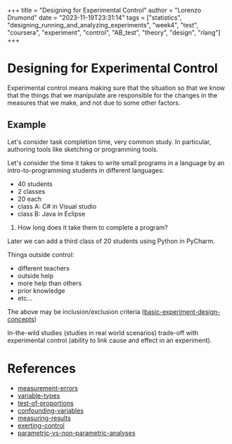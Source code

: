 +++
title = "Designing for Experimental Control"
author = "Lorenzo Drumond"
date = "2023-11-19T23:31:14"
tags = ["statistics",  "designing_running_and_analyzing_experiments",  "week4",  "test",  "coursera",  "experiment",  "control",  "AB_test",  "theory",  "design",  "rlang"]
+++


# Designing for Experimental Control
Experimental control means making sure that the situation so that we know that
the things that we manipulate are responsible for the changes in the measures
that we make, and not due to some other factors.

## Example
Let's consider task completion time, very common study. In particular, authoring tools like sketching or programming tools.

Let's consider the time it takes to write small programs in a language by an intro-to-programming students in different languages:

- 40 students
- 2 classes
- 20 each
- class A: C# in Visual studio
- class B: Java in Eclipse

1. How long does it take them to complete a program?

Later we can add a third class of 20 students using Python in PyCharm.

Things outside control:
- different teachers
- outside help
- more help than others
- prior knowledge
- etc...

The above may be inclusion/exclusion criteria ([basic-experiment-design-concepts](/wiki/basic-experiment-design-concepts/))

In-the-wild studies (studies in real world scenarios) trade-off with experimental control (ability to link cause and effect in an experiment).


# References
- [measurement-errors](/wiki/measurement-errors/)
- [variable-types](/wiki/variable-types/)
- [test-of-proportions](/wiki/test-of-proportions/)
- [confounding-variables](/wiki/confounding-variables/)
- [measuring-results](/wiki/measuring-results/)
- [exerting-control](/wiki/exerting-control/)
- [parametric-vs-non-parametric-analyses](/wiki/parametric-vs-non-parametric-analyses/)
